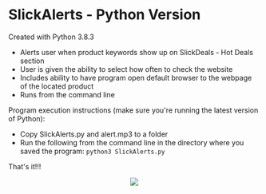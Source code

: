 # SlickAlerts - Python Version

Created with Python 3.8.3

- Alerts user when product keywords show up on SlickDeals - Hot Deals section
- User is given the ability to select how often to check the website
- Includes ability to have program open default browser to the webpage of the located product
- Runs from the command line


Program execution instructions (make sure you're running the latest version of Python):
- Copy SlickAlerts.py and alert.mp3 to a folder
- Run the following from the command line in the directory where you saved the program: <code>python3 SlickAlerts.py</code>

That's it!!!


<p align="center"><img src=https://user-images.githubusercontent.com/40440123/85812491-c897ed80-b72e-11ea-8a85-1ebf17e88ad2.gif></p>
